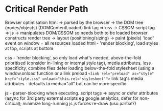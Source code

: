 # Critical Render Path
Browser optimisation
html -> parsed by the browser -> the DOM tree (nodes/objects) (DOMContentLoaded)
link tag => css -> CSSOM
script tag => js -> manipulates DOM/CSSOM so needs both to be loaded
browser constructs render tree -> layout (positioning/sizing) -> paint (pixels)
'load' event on window = all resources loaded
html - 'render blocking', load styles at top, scripts at bottom

css - 'render blocking', so only load what's needed, above-the-fold prioritised (consider in-lining or internal style tag), media attributes, less specificity, combine files
defer loading below-the-fold stylesheet (using a window.onload function or a link preload `<link rel="preload" as="style" href="style.css" onload="this.rel='stylesheet'">`
link tag's media attributes - defaults to media="all" but can be more specific

js - parser-blocking when executing. script tags => async or defer attributes (async for 3rd party external scripts eg google analytics, defer for non-critical); minimize long-running js
js forces re-draw (usu partial?)
